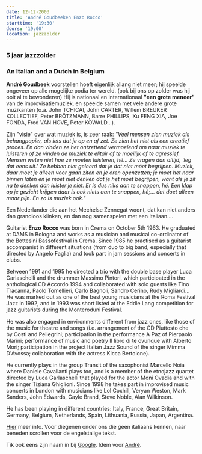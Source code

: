 ```yaml
---
date: 12-12-2003
title: 'André Goudbeeken Enzo Rocco'
starttime: '19:30'
doors: '19:00'
location: jazzzolder
---
```


### 5 jaar jazzzolder

### An Italian and a Dutch in Belgium

**André Goudbeek** voorstellen hoeft eigenlijk allang niet meer; hij speelde ongeveer 
op alle mogelijke podia ter wereld. (ook bij ons op zolder was hij ooit al te bewonderen) 
Hij is nationaal en internationaal **"een grote meneer"** van de improvisatiemuziek, en 
speelde samen met vele andere grote muzikanten (o.a. John TCHICAI, John CARTER, Willem BREUKER KOLLECTIEF, 
Peter BRÖTZMANN, Barre PHILLIPS, Xu FENG XIA, Joe FONDA, Fred VAN HOVE, Peter KOWALD...). 

Zijn "visie" over wat muziek is, is zeer raak: *"Veel mensen zien muziek als behangpapier, 
als iets dat je op en af zet. Ze zien het niet als een creatief proces. En dan vinden 
ze het ontzettend vermoeiend om naar muziek te luisteren of ze vinden de muziek te 
elitair of te moeilijk of te agressief. Mensen weten niet hoe ze moeten luisteren, hé... 
Ze vragen dan altijd, 'leg dat eens uit.' Ze hebben niet geleerd dat je dat niet móet 
begrijpen. Muziek, daar moet je alleen voor gaan ziten en je oren openzetten; je moet 
het naar binnen laten en je moet niet denken dat je het moet begrijpen, want als je zit 
na te denken dan luister je niet. Er is dus niks aan te snappen, hé. Een klap op je gezicht 
krijgen daar is ook niets aan te snappen, hé;... dat doet alleen maar pijn. 
En zo is muziek ook."* 

Een Nederlander die aan het Mechelse Zennegat woont, dat kan niet anders dan grandioos klinken, 
en dan nog samenspelen met een Italiaan.... 

Guitarist **Enzo Rocco** was born in Crema on October 5th 1963. He graduated at 
DAMS in Bologna and works as a musician and musical co-ordinator of the Bottesini Bassofestival in 
Crema. Since 1985 he practised as a guitarist accompanist in different situations 
(from duo to big band, especially that directed by Angelo Faglia) and took part 
in jam sessions and concerts in clubs. 

Between 1991 and 1995 he directed a trio with the double base player Luca Garlaschelli 
and the drummer Massimo Pintori, which participated in the anthological CD Accordo 
1994 and collaborated with solo guests like Tino Tracanna, Paolo Tomellieri, 
Carlo Bagnoli, Sandro Cerino, Rudy Migliardi... He was marked out as one of the best 
young musicians at the Roma Festival Jazz in 1992, and in 1993 was short listed at 
the Eddie Lang competition for jazz guitarists during the Monteroduni Festival. 

He was also engaged in environments different from jazz ones, like those of the music 
for theatre and songs (i.e. arrangement of the CD Piuttosto che by Costi and Pellegrini; 
participation in the performance A Paz of Pierpaolo Marini; performance of music and 
poetry Il libro di te ovunque with Alberto Mori; participation in the project Italian 
Jazz Sound of the singer Mimma D'Avossa; collaboration with the actress Kicca Bertolone). 

He currently plays in the group Transit of the saxophonist Marcello Noia where Daniele 
Cavallanti plays too, and is a member of the etnojazz quartet directed by Luca Garlaschelli 
that played for the actor Moni Ovadia and with the singer Tiziana Ghiglioni. Since 1998 he 
takes part in improvised music concerts in London with musicians like Lol Coxhill, Veryan 
Weston, Mark Sanders, John Edwards, Gayle Brand, Steve Noble, Alan Wilkinson. 

He has been playing in different countries: Italy, France, Great Britain, Germany, Belgium, 
Netherlands, Spain, Lithuania, Russia, Japan, Argentina. 

[Hier](http://www.ijm.it/rocco.html) meer info. Voor diegenen onder ons die geen 
italiaans kennen, naar beneden scrollen voor de engelstalige tekst. 

Tik ook eens zijn naam in bij [Google](http://www.google.com).
Idem voor [André](http://www.jazzinbelgium.org/mus/goudbeek.htm).